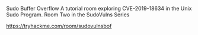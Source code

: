 Sudo Buffer Overflow
A tutorial room exploring CVE-2019-18634 in the Unix Sudo Program. Room Two in the SudoVulns Series

https://tryhackme.com/room/sudovulnsbof